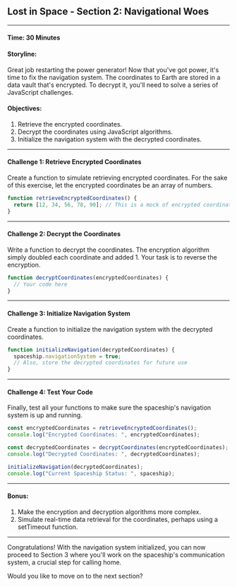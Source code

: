 ## Lost in Space - Section 2: Navigational Woes

---

#### Time: 30 Minutes

#### Storyline:
Great job restarting the power generator! Now that you've got power, it's time to fix the navigation system. The coordinates to Earth are stored in a data vault that's encrypted. To decrypt it, you'll need to solve a series of JavaScript challenges.

#### Objectives:
1. Retrieve the encrypted coordinates.
2. Decrypt the coordinates using JavaScript algorithms.
3. Initialize the navigation system with the decrypted coordinates.

---

#### Challenge 1: Retrieve Encrypted Coordinates

Create a function to simulate retrieving encrypted coordinates. For the sake of this exercise, let the encrypted coordinates be an array of numbers.

```javascript
function retrieveEncryptedCoordinates() {
  return [12, 34, 56, 78, 90]; // This is a mock of encrypted coordinates
}
```

---

#### Challenge 2: Decrypt the Coordinates

Write a function to decrypt the coordinates. The encryption algorithm simply doubled each coordinate and added 1. Your task is to reverse the encryption.

```javascript
function decryptCoordinates(encryptedCoordinates) {
  // Your code here
}
```

---

#### Challenge 3: Initialize Navigation System

Create a function to initialize the navigation system with the decrypted coordinates.

```javascript
function initializeNavigation(decryptedCoordinates) {
  spaceship.navigationSystem = true;
  // Also, store the decrypted coordinates for future use
}
```

---

#### Challenge 4: Test Your Code

Finally, test all your functions to make sure the spaceship's navigation system is up and running.

```javascript
const encryptedCoordinates = retrieveEncryptedCoordinates();
console.log("Encrypted Coordinates: ", encryptedCoordinates);

const decryptedCoordinates = decryptCoordinates(encryptedCoordinates);
console.log("Decrypted Coordinates: ", decryptedCoordinates);

initializeNavigation(decryptedCoordinates);
console.log("Current Spaceship Status: ", spaceship);
```

---

#### Bonus:

1. Make the encryption and decryption algorithms more complex.
2. Simulate real-time data retrieval for the coordinates, perhaps using a setTimeout function.

---

Congratulations! With the navigation system initialized, you can now proceed to Section 3 where you'll work on the spaceship's communication system, a crucial step for calling home.

Would you like to move on to the next section?
